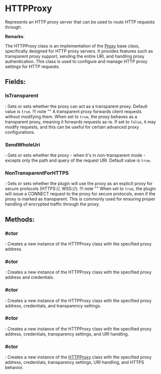 # HTTPProxy

Represents an HTTP proxy server that can be used to route HTTP requests through. 

**Remarks**:

The HTTPProxy class is an implementation of the [Proxy](../Proxies/Proxy.md) base class, specifically designed for HTTP proxy servers. It provides features such as transparent proxy support, sending the entire URI, and handling proxy authentication. This class is used to configure and manage HTTP proxy settings for HTTP requests. 

## **Fields**:
### **IsTransparent**
: Gets or sets whether the proxy can act as a transparent proxy. Default value is `true`. 
	!!! note ""
		A transparent proxy forwards client requests without modifying them. When set to `true`, the proxy behaves as a transparent proxy, meaning it forwards requests as-is. If set to `false`, it may modify requests, and this can be useful for certain advanced proxy configurations. 

### **SendWholeUri**
: Gets or sets whether the proxy - when it's in non-transparent mode - excepts only the path and query of the request URI. Default value is `true`. 
### **NonTransparentForHTTPS**
: Gets or sets whether the plugin will use the proxy as an explicit proxy for secure protocols (HTTPS://, WSS://). 
	!!! note ""
		When set to `true`, the plugin will issue a CONNECT request to the proxy for secure protocols, even if the proxy is marked as transparent. This is commonly used for ensuring proper handling of encrypted traffic through the proxy. 

## **Methods**:

### **#ctor**
: Creates a new instance of the HTTPProxy class with the specified proxy address. 

### **#ctor**
: Creates a new instance of the HTTPProxy class with the specified proxy address and credentials. 

### **#ctor**
: Creates a new instance of the HTTPProxy class with the specified proxy address, credentials, and transparency settings. 

### **#ctor**
: Creates a new instance of the HTTPProxy class with the specified proxy address, credentials, transparency settings, and URI handling. 

### **#ctor**
: Creates a new instance of the [HTTPProxy](../Proxies/HTTPProxy.md) class with the specified proxy address, credentials, transparency settings, URI handling, and HTTPS behavior. 